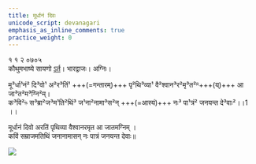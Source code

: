```yaml
---
title: मूर्धानं दिवः
unicode_script: devanagari
emphasis_as_inline_comments: true
practice_weight: 0
---
```



१ १ २ ०७०५  
कौथुमभाष्ये सायणो [ऽर्त](https://archive.org/details/SamaVedaSanhitaWithSayanabhashyaVolume1SatyavrataSamasrami1874bis_201804/page/n244)। भारद्वाजः। अग्निः।

मू³र्धा¹नं² दि³वो¹ अ²र³तिं¹ +++(=गन्तारम्)+++ पृ²थि³व्या¹ वै²श्वान³र²मृ³त²ᴿ+++(य्)+++ आ जा³त²म³ग्नि²म्।  
क³वि²ᳱ स³म्रा²ज³म¹ति²थिं³ ज¹ना²नामा³स²न् +++(=आस्यं)+++ नः³ पा¹त्रं² जनयन्त दे³वाः²।।1 ।।

मूर्धानं दिवो अरतिं पृथिव्या वैश्वानरमृत आ जातमग्निम्  ।   
कविं सम्राजमतिथिं जनानामासन् नः पात्रं जनयन्त देवाः॥

![](../../images/agni-bellied-sun-lighting-up-the-bottom-of-the-clouds.jpg)

